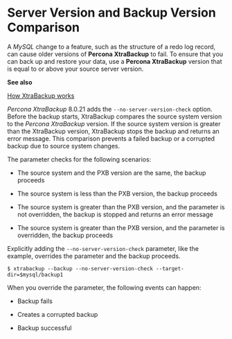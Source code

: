 # Server Version and Backup Version Comparison

A *MySQL* change to a feature, such as the structure of a redo log
record, can cause older versions of **Percona XtraBackup** to fail. To
ensure that you can back up and restore your data, use a **Percona
XtraBackup** version that is equal to or above your source server version.

**See also**

[How XtraBackup works](https://docs.percona.com/percona-xtrabackup/8.0/how_xtrabackup_works.html)

*Percona XtraBackup* 8.0.21 adds the `--no-server-version-check` option.
Before the backup starts, XtraBackup compares the source system version to
the *Percona XtraBackup* version. If the source system version is greater
than the XtraBackup version, XtraBackup stops the backup and returns an
error message. This comparison prevents a failed backup or a corrupted
backup due to source system changes.

The parameter checks for the following scenarios:


* The source system and the PXB version are the same, the backup proceeds


* The source system is less than the PXB version, the backup proceeds


* The source system is greater than the PXB version, and the parameter is
  not overridden, the backup is stopped and returns an error message


* The source system is greater than the PXB version, and the parameter is
  overridden, the backup proceeds

Explicitly adding the `--no-server-version-check` parameter, like the
example, overrides the parameter and the backup proceeds.

```
$ xtrabackup --backup --no-server-version-check --target-dir=$mysql/backup1
```

When you override the parameter, the following events can happen:

* Backup fails


* Creates a corrupted backup


* Backup successful
